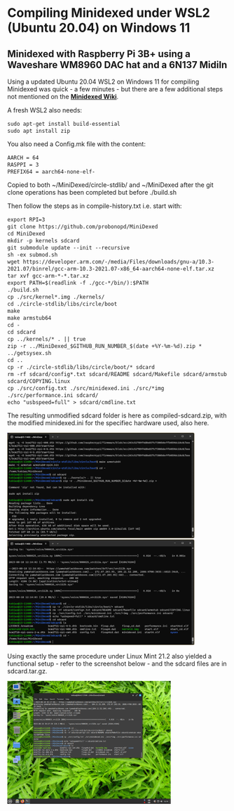 # Compiling Minidexed under WSL2 (Ubuntu 20.04) on Windows 11

## Minidexed with Raspberry Pi 3B+ using a Waveshare WM8960 DAC hat and a 6N137 MidiIn
Using a updated Ubuntu 20.04 WSL2 on Windows 11 for compiling Minidexed was quick - a few minutes - but there are a few additional steps not mentioned on the [**Minidexed Wiki**](https://github.com/probonopd/MiniDexed/wiki/Development).

A fresh WSL2 also needs:
``` 
sudo apt-get install build-essential
sudo apt install zip
``` 

You also need a Config.mk file with the content:
``` 
AARCH = 64
RASPPI = 3
PREFIX64 = aarch64-none-elf-
``` 

Copied to both ~/MiniDexed/circle-stdlib/ and ~/MiniDexed after the git clone operations has been completed but before ./build.sh

Then follow the steps as in compile-history.txt i.e. start with:

``` 
export RPI=3
git clone https://github.com/probonopd/MiniDexed
cd MiniDexed
mkdir -p kernels sdcard
git submodule update --init --recursive
sh -ex submod.sh
wget https://developer.arm.com/-/media/Files/downloads/gnu-a/10.3-2021.07/binrel/gcc-arm-10.3-2021.07-x86_64-aarch64-none-elf.tar.xz
tar xvf gcc-arm-*-*.tar.xz
export PATH=$(readlink -f ./gcc-*/bin/):$PATH
./build.sh
cp ./src/kernel*.img ./kernels/
cd ./circle-stdlib/libs/circle/boot
make
make armstub64
cd -
cd sdcard
cp ../kernels/* . || true
zip -r ../MiniDexed_$GITHUB_RUN_NUMBER_$(date +%Y-%m-%d).zip *
../getsysex.sh
cd ..
cp -r ./circle-stdlib/libs/circle/boot/* sdcard
rm -rf sdcard/config*.txt sdcard/README sdcard/Makefile sdcard/armstub sdcard/COPYING.linux
cp ./src/config.txt ./src/minidexed.ini ./src/*img ./src/performance.ini sdcard/
echo "usbspeed=full" > sdcard/cmdline.txt
``` 

The resulting unmodified sdcard folder is here as compiled-sdcard.zip, with the modified minidexed.ini for the specifiec hardware used, also here.

<p align="left">
<img src="images/compile2.png" height="240" /> 
<img src="images/compile1.png" height="240" /> 
</p>

Using exactly the same procedure under Linux Mint 21.2 also yielded a functional setup - refer to the screenshot below - and the sdcard files are in sdcard.tar.gz.

<p align="left">
<img src="images/mint212.png" height="280" /> 
</p>
